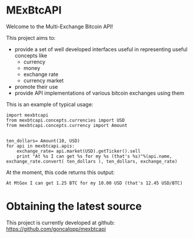MExBtcAPI
============

Welcome to the Multi-Exchange Bitcoin API!

This project aims to:  

* provide a set of well developed interfaces useful in representing useful concepts like  
    * currency
    * money
    * exchange rate
    * currency market
* promote their use
* provide API implementations of various bitcoin exchanges using them


This is an example of typical usage:

    import mexbtcapi
    from mexbtcapi.concepts.currencies import USD
    from mexbtcapi.concepts.currency import Amount


    ten_dollars= Amount(10, USD)
    for api in mexbtcapi.apis:
        exchange_rate= api.market(USD).getTicker().sell
        print "At %s I can get %s for my %s (that's %s)"%(api.name, exchange_rate.convert( ten_dollars ), ten_dollars, exchange_rate)

At the moment, this code returns this output:

    At MtGox I can get 1.25 BTC for my 10.00 USD (that's 12.45 USD/BTC)


Obtaining the latest source
============
This project is currently developed at github:
https://github.com/goncalopp/mexbtcapi

